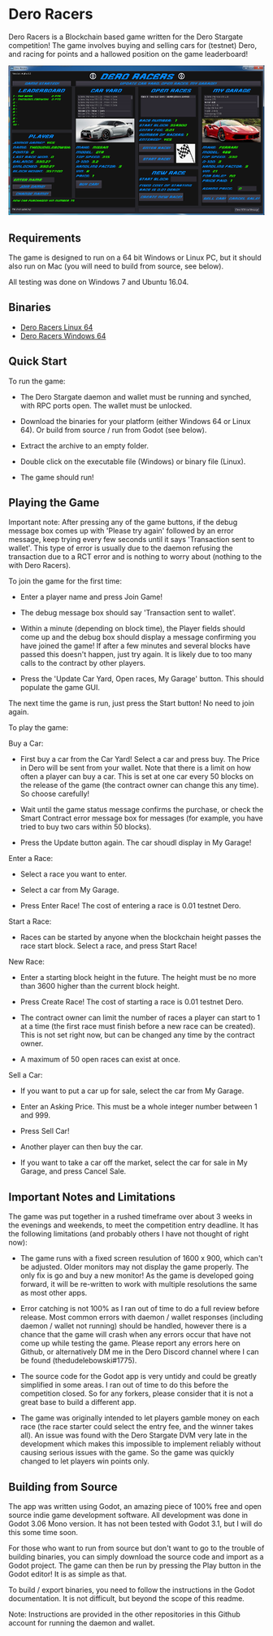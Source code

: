 # Dero Racers

Dero Racers is a Blockchain based game written for the Dero Stargate competition! The game involves buying and selling cars for (testnet) Dero, and racing for points and a hallowed position on the game leaderboard!

![title](https://github.com/Lebowski1234/dero-racers/raw/master/dero-racers-screenshot-50.png)


## Requirements

The game is designed to run on a 64 bit Windows or Linux PC, but it should also run on Mac (you will need to build from source, see below). 

All testing was done on Windows 7 and Ubuntu 16.04. 


## Binaries

* [Dero Racers Linux 64](https://github.com/Lebowski1234/dero-racers/raw/master/Binaries/DeroRacers-Linux64.tar.gz)
* [Dero Racers Windows 64](https://github.com/Lebowski1234/dero-racers/raw/master/Binaries/DeroRacers-Win64.rar)


## Quick Start

To run the game:

* The Dero Stargate daemon and wallet must be running and synched, with RPC ports open. The wallet must be unlocked. 

* Download the binaries for your platform (either Windows 64 or Linux 64). Or build from source / run from Godot (see below). 

* Extract the archive to an empty folder. 

* Double click on the executable file (Windows) or binary file (Linux).

* The game should run!


## Playing the Game

Important note: After pressing any of the game buttons, if the debug message box comes up with 'Please try again' followed by an error message, keep trying every few seconds until it says 'Transaction sent to wallet'. This type of error is usually due to the daemon refusing the transaction due to a RCT error and is nothing to worry about (nothing to the with Dero Racers). 


To join the game for the first time:

* Enter a player name and press Join Game!

* The debug message box should say 'Transaction sent to wallet'. 

* Within a minute (depending on block time), the Player fields should come up and the debug box should display a message confirming you have joined the game! If after a few minutes and several blocks have passed this doesn't happen, just try again. It is likely due to too many calls to the contract by other players. 

* Press the 'Update Car Yard, Open races, My Garage' button. This should populate the game GUI.

The next time the game is run, just press the Start button! No need to join again. 



To play the game:

Buy a Car:

* First buy a car from the Car Yard! Select a car and press buy. The Price in Dero will be sent from your wallet. Note that there is a limit on how often a player can buy a car. This is set at one car every 50 blocks on the release of the game (the contract owner can change this any time). So choose carefully!

* Wait until the game status message confirms the purchase, or check the Smart Contract error message box for messages (for example, you have tried to buy two cars within 50 blocks). 

* Press the Update button again. The car shoudl display in My Garage!


Enter a Race:

* Select a race you want to enter.

* Select a car from My Garage.

* Press Enter Race! The cost of entering a race is 0.01 testnet Dero. 


Start a Race:

* Races can be started by anyone when the blockchain height passes the race start block. Select a race, and press Start Race!


New Race:

* Enter a starting block height in the future. The height must be no more than 3600 higher than the current block height. 

* Press Create Race! The cost of starting a race is 0.01 testnet Dero. 

* The contract owner can limit the number of races a player can start to 1 at a time (the first race must finish before a new race can be created). This is not set right now, but can be changed any time by the contract owner. 

* A maximum of 50 open races can exist at once. 


Sell a Car:

* If you want to put a car up for sale, select the car from My Garage.

* Enter an Asking Price. This must be a whole integer number between 1 and 999.

* Press Sell Car!

* Another player can then buy the car.

* If you want to take a car off the market, select the car for sale in My Garage, and press Cancel Sale.  

 
## Important Notes and Limitations

The game was put together in a rushed timeframe over about 3 weeks in the evenings and weekends, to meet the competition entry deadline. It has the following limitations (and probably others I have not thought of right now):


* The game runs with a fixed screen resulution of 1600 x 900, which can't be adjusted. Older monitors may not display the game properly. The only fix is go and buy a new monitor! As the game is developed going forward, it will be re-written to work with multiple resolutions the same as most other apps. 

* Error catching is not 100% as I ran out of time to do a full review before release. Most common errors with daemon / wallet responses (including daemon / wallet not running) should be handled, however there is a chance that the game will crash when any errors occur that have not come up while testing the game. Please report any errors here on Github, or alternatively DM me in the Dero Discord channel where I can be found (thedudelebowski#1775). 

* The source code for the Godot app is very untidy and could be greatly simplified in some areas. I ran out of time to do this before the competition closed. So for any forkers, please consider that it is not a great base to build a different app. 

* The game was originally intended to let players gamble money on each race (the race starter could select the entry fee, and the winner takes all). An issue was found with the Dero Stargate DVM very late in the development which makes this impossible to implement reliably without causing serious issues with the game. So the game was quickly changed to let players win points only. 



## Building from Source

The app was written using Godot, an amazing piece of 100% free and open source indie game development software. All development was done in Godot 3.06 Mono version. It has not been tested with Godot 3.1, but I will do this some time soon. 

For those who want to run from source but don't want to go to the trouble of building binaries, you can simply download the source code and import as a Godot project. The game can then be run by pressing the Play button in the Godot editor! It is as simple as that.

To build / export binaries, you need to follow the instructions in the Godot documentation. It is not difficult, but beyond the scope of this readme. 





Note: Instructions are provided in the other repositories in this Github account for running the daemon and wallet. 
